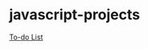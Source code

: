 # javascript-projects

[To-do List](https://github.com/nurgulkaya/javascript-projects/tree/master/todo) 
